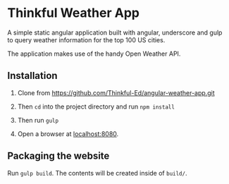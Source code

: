 # Thinkful Weather App

A simple static angular application built with angular, underscore and gulp
to query weather information for the top 100 US cities.

The application makes use of the handy Open Weather API.

## Installation

1. Clone from https://github.com/Thinkful-Ed/angular-weather-app.git

2. Then `cd` into the project directory and run `npm install`

3. Then run `gulp`

4. Open a browser at [localhost:8080](http://localhost:8080).

## Packaging the website

Run `gulp build`. The contents will be created inside of `build/`.
